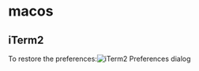 # macos

## iTerm2

To restore the preferences:![iTerm2 Preferences dialog](https://user-images.githubusercontent.com/43891734/75699580-fc976080-5cb0-11ea-86a7-28b913829b61.png)
